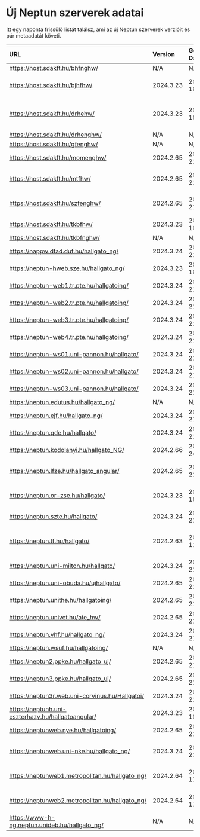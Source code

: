 # Új Neptun szerverek adatai

Itt egy naponta frissülő listát találsz, ami az új Neptun szerverek verzióit és pár metaadatát követi.

| URL                                                | Version   | Generation Date     | Organization Name                             | Captcha Required |
|:-------------------------------------------------|:--------|:------------------|:--------------------------------------------|:---------------|
| https://host.sdakft.hu/bhfnghw/                    | N/A       | N/A                 | N/A                                           | N/A              |
| https://host.sdakft.hu/bjhfhw/                     | 2024.3.23 | 2025-02-18T11:03:05 | Brenner János Hittudományi Főiskola           | 3                |
| https://host.sdakft.hu/drhehw/                     | 2024.3.23 | 2025-02-18T11:03:05 | Debreceni Református Hittudományi Egyetem     | 3                |
| https://host.sdakft.hu/drhenghw/                   | N/A       | N/A                 | N/A                                           | N/A              |
| https://host.sdakft.hu/gfenghw/                    | N/A       | N/A                 | N/A                                           | N/A              |
| https://host.sdakft.hu/momenghw/                   | 2024.2.65 | 2025-02-21T14:29:14 | Moholy-Nagy Művészeti Egyetem                 | 3                |
| https://host.sdakft.hu/mtfhw/                      | 2024.2.65 | 2025-02-21T14:29:14 | Magyar Táncművészeti Egyetem                  | 3                |
| https://host.sdakft.hu/szfenghw/                   | 2024.2.65 | 2025-02-21T14:29:14 | Színház- és Filmművészeti Egyetem             | 3                |
| https://host.sdakft.hu/tkbfhw/                     | 2024.3.23 | 2025-02-18T11:03:05 | A Tan Kapuja Buddhista Főiskola               | 3                |
| https://host.sdakft.hu/tkbfnghw/                   | N/A       | N/A                 | N/A                                           | N/A              |
| https://nappw.dfad.duf.hu/hallgato_ng/             | 2024.3.24 | 2025-02-21T13:31:08 | Dunaújvárosi Egyetem                          | 3                |
| https://neptun-hweb.sze.hu/hallgato_ng/            | 2024.3.23 | 2025-02-18T11:03:05 | Széchenyi István Egyetem                      | 3                |
| https://neptun-web1.tr.pte.hu/hallgatoing/         | 2024.3.24 | 2025-02-21T13:31:08 | Pécsi Tudományegyetem                         | 3                |
| https://neptun-web2.tr.pte.hu/hallgatoing/         | 2024.3.24 | 2025-02-21T13:31:08 | Pécsi Tudományegyetem                         | 3                |
| https://neptun-web3.tr.pte.hu/hallgatoing/         | 2024.3.24 | 2025-02-21T13:31:08 | Pécsi Tudományegyetem                         | 3                |
| https://neptun-web4.tr.pte.hu/hallgatoing/         | 2024.3.24 | 2025-02-21T13:31:08 | Pécsi Tudományegyetem                         | 3                |
| https://neptun-ws01.uni-pannon.hu/hallgato/        | 2024.3.24 | 2025-02-21T13:31:08 | Pannon Egyetem                                | 3                |
| https://neptun-ws02.uni-pannon.hu/hallgato/        | 2024.3.24 | 2025-02-21T13:31:08 | Pannon Egyetem                                | 3                |
| https://neptun-ws03.uni-pannon.hu/hallgato/        | 2024.3.24 | 2025-02-21T13:31:08 | Pannon Egyetem                                | 3                |
| https://neptun.edutus.hu/hallgato_ng/              | N/A       | N/A                 | N/A                                           | N/A              |
| https://neptun.ejf.hu/hallgato_ng/                 | 2024.3.24 | 2025-02-21T13:31:08 | Eötvös József Főiskola                        | 3                |
| https://neptun.gde.hu/hallgato/                    | 2024.3.24 | 2025-02-21T13:31:08 | Gábor Dénes Egyetem                           | 3                |
| https://neptun.kodolanyi.hu/hallgato_NG/           | 2024.2.66 | 2025-02-24T15:11:03 | Kodolányi János Egyetem                       | 1                |
| https://neptun.lfze.hu/hallgato_angular/           | 2024.2.65 | 2025-02-21T14:29:14 | Liszt Ferenc Zeneművészeti Egyetem            | 3                |
| https://neptun.or-zse.hu/hallgato/                 | 2024.3.23 | 2025-02-18T11:03:05 | Országos Rabbiképző - Zsidó Egyetem           | 3                |
| https://neptun.szte.hu/hallgato/                   | 2024.3.24 | 2025-02-21T13:31:08 | Szegedi Tudományegyetem                       | 3                |
| https://neptun.tf.hu/hallgato/                     | 2024.2.63 | 2025-02-11T15:08:03 | Magyar Testnevelési és Sporttudományi Egyetem | 3                |
| https://neptun.uni-milton.hu/hallgato/             | 2024.3.24 | 2025-02-21T13:31:08 | Milton Friedman Egyetem                       | 3                |
| https://neptun.uni-obuda.hu/ujhallgato/            | 2024.2.65 | 2025-02-21T14:29:14 | Óbudai Egyetem                                | 3                |
| https://neptun.unithe.hu/hallgatoing/              | 2024.2.65 | 2025-02-21T14:29:14 | Tokaj-Hegyalja Egyetem                        | 1                |
| https://neptun.univet.hu/ate_hw/                   | 2024.2.65 | 2025-02-21T14:29:14 | Állatorvostudományi Egyetem                   | 3                |
| https://neptun.vhf.hu/hallgato_ng/                 | 2024.3.24 | 2025-02-21T13:31:08 | Veszprémi Érseki Főiskola                     | 3                |
| https://neptun.wsuf.hu/hallgatoing/                | N/A       | N/A                 | N/A                                           | N/A              |
| https://neptun2.ppke.hu/hallgato_uj/               | 2024.2.65 | 2025-02-21T14:29:14 | Pázmány Péter Katolikus Egyetem               | 3                |
| https://neptun3.ppke.hu/hallgato_uj/               | 2024.2.65 | 2025-02-21T14:29:14 | Pázmány Péter Katolikus Egyetem               | 3                |
| https://neptun3r.web.uni-corvinus.hu/Hallgatoi/    | 2024.3.24 | 2025-02-21T13:31:08 | Budapesti Corvinus Egyetem                    | 3                |
| https://neptunh.uni-eszterhazy.hu/hallgatoangular/ | 2024.3.23 | 2025-02-18T11:03:05 | Eszterházy Károly Katolikus Egyetem           | 3                |
| https://neptunweb.nye.hu/hallgatoing/              | 2024.2.65 | 2025-02-21T14:29:14 | Nyíregyházi Egyetem                           | 3                |
| https://neptunweb.uni-nke.hu/hallgato_ng/          | 2024.3.24 | 2025-02-21T13:31:08 | Nemzeti Közszolgálati Egyetem                 | 3                |
| https://neptunweb1.metropolitan.hu/hallgato_ng/    | 2024.2.64 | 2025-02-17T15:00:31 | Budapesti Metropolitan Egyetem                | 3                |
| https://neptunweb2.metropolitan.hu/hallgato_ng/    | 2024.2.64 | 2025-02-17T15:00:31 | Budapesti Metropolitan Egyetem                | 3                |
| https://www-h-ng.neptun.unideb.hu/hallgato_ng/     | N/A       | N/A                 | N/A                                           | N/A              |